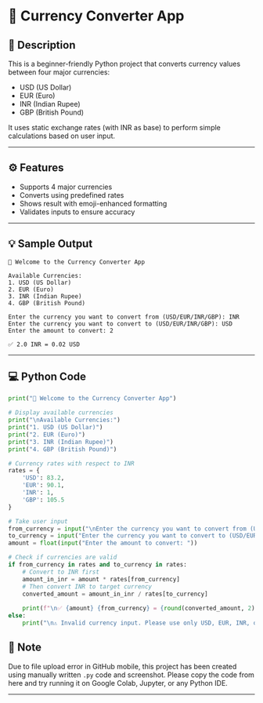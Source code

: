 # 💱 Currency Converter App

## 📌 Description
This is a beginner-friendly Python project that converts currency values between four major currencies:  
- USD (US Dollar)  
- EUR (Euro)  
- INR (Indian Rupee)  
- GBP (British Pound)  

It uses static exchange rates (with INR as base) to perform simple calculations based on user input.

---

## ⚙️ Features
- Supports 4 major currencies
- Converts using predefined rates
- Shows result with emoji-enhanced formatting
- Validates inputs to ensure accuracy

---

## 💡 Sample Output
```
💱 Welcome to the Currency Converter App

Available Currencies:
1. USD (US Dollar)
2. EUR (Euro)
3. INR (Indian Rupee)
4. GBP (British Pound)

Enter the currency you want to convert from (USD/EUR/INR/GBP): INR  
Enter the currency you want to convert to (USD/EUR/INR/GBP): USD  
Enter the amount to convert: 2

✅ 2.0 INR = 0.02 USD
```

---

## 💻 Python Code

```python
print("💱 Welcome to the Currency Converter App")

# Display available currencies
print("\nAvailable Currencies:")
print("1. USD (US Dollar)")
print("2. EUR (Euro)")
print("3. INR (Indian Rupee)")
print("4. GBP (British Pound)")

# Currency rates with respect to INR
rates = {
    'USD': 83.2,
    'EUR': 90.1,
    'INR': 1,
    'GBP': 105.5
}

# Take user input
from_currency = input("\nEnter the currency you want to convert from (USD/EUR/INR/GBP): ").upper()
to_currency = input("Enter the currency you want to convert to (USD/EUR/INR/GBP): ").upper()
amount = float(input("Enter the amount to convert: "))

# Check if currencies are valid
if from_currency in rates and to_currency in rates:
    # Convert to INR first
    amount_in_inr = amount * rates[from_currency]
    # Then convert INR to target currency
    converted_amount = amount_in_inr / rates[to_currency]
    
    print(f"\n✅ {amount} {from_currency} = {round(converted_amount, 2)} {to_currency}")
else:
    print("\n⚠️ Invalid currency input. Please use only USD, EUR, INR, or GBP.")
```




## 📌 Note
Due to file upload error in GitHub mobile, this project has been created using manually written `.py` code and screenshot. Please copy the code from here and try running it on Google Colab, Jupyter, or any Python IDE.

---

#

